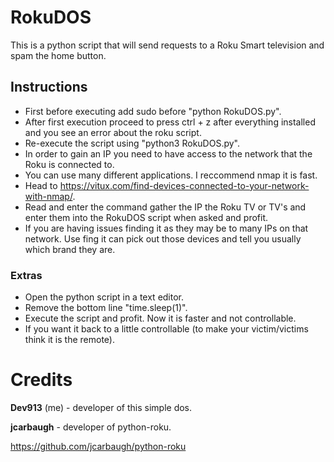 # RokuDOS
This is a python script that will send requests to a Roku Smart television and spam the home button.

## Instructions
* First before executing add sudo before "python RokuDOS.py".
* After first execution proceed to press ctrl + z after everything installed and you see an error about the roku script.
* Re-execute the script using "python3 RokuDOS.py".
* In order to gain an IP you need to have access to the network that the Roku is connected to.
* You can use many different applications. I reccommend nmap it is fast.
* Head to https://vitux.com/find-devices-connected-to-your-network-with-nmap/.
* Read and enter the command gather the IP the Roku TV or TV's and enter them into the RokuDOS script when asked and profit.
* If you are having issues finding it as they may be to many IPs on that network. Use fing it can pick out those devices and tell you usually which brand they are.

### Extras
* Open the python script in a text editor.
* Remove the bottom line "time.sleep(1)".
* Execute the script and profit. Now it is faster and not controllable.
* If you want it back to a little controllable (to make your victim/victims think it is the remote).

# Credits
<b>Dev913</b> (me) - developer of this simple dos.

<b>jcarbaugh</b> - developer of python-roku.

https://github.com/jcarbaugh/python-roku
